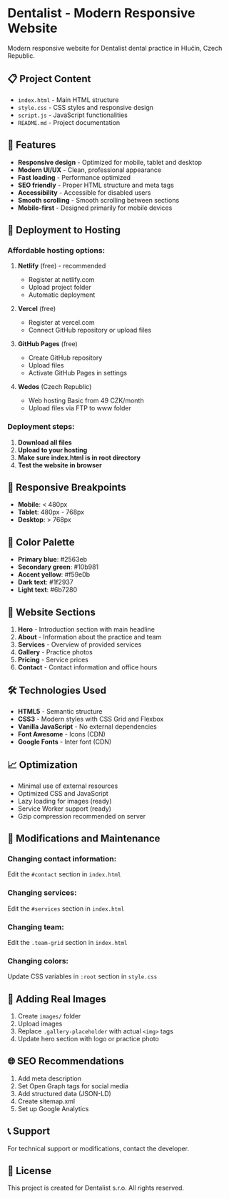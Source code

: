 # Dentalist - Modern Responsive Website

Modern responsive website for Dentalist dental practice in Hlučín, Czech Republic.

## 📋 Project Content

- `index.html` - Main HTML structure
- `style.css` - CSS styles and responsive design
- `script.js` - JavaScript functionalities
- `README.md` - Project documentation

## 🌟 Features

- **Responsive design** - Optimized for mobile, tablet and desktop
- **Modern UI/UX** - Clean, professional appearance
- **Fast loading** - Performance optimized
- **SEO friendly** - Proper HTML structure and meta tags
- **Accessibility** - Accessible for disabled users
- **Smooth scrolling** - Smooth scrolling between sections
- **Mobile-first** - Designed primarily for mobile devices

## 🚀 Deployment to Hosting

### Affordable hosting options:

1. **Netlify** (free) - recommended
   - Register at netlify.com
   - Upload project folder
   - Automatic deployment

2. **Vercel** (free)
   - Register at vercel.com
   - Connect GitHub repository or upload files

3. **GitHub Pages** (free)
   - Create GitHub repository
   - Upload files
   - Activate GitHub Pages in settings

4. **Wedos** (Czech Republic)
   - Web hosting Basic from 49 CZK/month
   - Upload files via FTP to www folder

### Deployment steps:

1. **Download all files**
2. **Upload to your hosting**
3. **Make sure index.html is in root directory**
4. **Test the website in browser**

## 📱 Responsive Breakpoints

- **Mobile**: < 480px
- **Tablet**: 480px - 768px  
- **Desktop**: > 768px

## 🎨 Color Palette

- **Primary blue**: #2563eb
- **Secondary green**: #10b981
- **Accent yellow**: #f59e0b
- **Dark text**: #1f2937
- **Light text**: #6b7280

## 📄 Website Sections

1. **Hero** - Introduction section with main headline
2. **About** - Information about the practice and team
3. **Services** - Overview of provided services
4. **Gallery** - Practice photos
5. **Pricing** - Service prices
6. **Contact** - Contact information and office hours

## 🛠 Technologies Used

- **HTML5** - Semantic structure
- **CSS3** - Modern styles with CSS Grid and Flexbox
- **Vanilla JavaScript** - No external dependencies
- **Font Awesome** - Icons (CDN)
- **Google Fonts** - Inter font (CDN)

## 📈 Optimization

- Minimal use of external resources
- Optimized CSS and JavaScript
- Lazy loading for images (ready)
- Service Worker support (ready)
- Gzip compression recommended on server

## 🔧 Modifications and Maintenance

### Changing contact information:
Edit the `#contact` section in `index.html`

### Changing services:
Edit the `#services` section in `index.html`

### Changing team:
Edit the `.team-grid` section in `index.html`

### Changing colors:
Update CSS variables in `:root` section in `style.css`

## 📸 Adding Real Images

1. Create `images/` folder
2. Upload images
3. Replace `.gallery-placeholder` with actual `<img>` tags
4. Update hero section with logo or practice photo

## 🌐 SEO Recommendations

1. Add meta description
2. Set Open Graph tags for social media
3. Add structured data (JSON-LD)
4. Create sitemap.xml
5. Set up Google Analytics

## 📞 Support

For technical support or modifications, contact the developer.

## 📝 License

This project is created for Dentalist s.r.o. All rights reserved.
